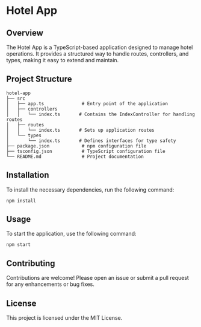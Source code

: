 # Hotel App

## Overview
The Hotel App is a TypeScript-based application designed to manage hotel operations. It provides a structured way to handle routes, controllers, and types, making it easy to extend and maintain.

## Project Structure
```
hotel-app
├── src
│   ├── app.ts              # Entry point of the application
│   ├── controllers
│   │   └── index.ts       # Contains the IndexController for handling routes
│   ├── routes
│   │   └── index.ts       # Sets up application routes
│   └── types
│       └── index.ts       # Defines interfaces for type safety
├── package.json            # npm configuration file
├── tsconfig.json           # TypeScript configuration file
└── README.md               # Project documentation
```

## Installation
To install the necessary dependencies, run the following command:

```
npm install
```

## Usage
To start the application, use the following command:

```
npm start
```

## Contributing
Contributions are welcome! Please open an issue or submit a pull request for any enhancements or bug fixes.

## License
This project is licensed under the MIT License.